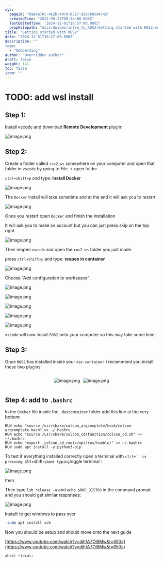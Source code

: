 ```yaml
---
sys:
  pageId: "89e0a78c-4e2b-4070-b327-d28cb0694742"
  createdTime: "2024-08-21T00:24:00.000Z"
  lastEditedTime: "2024-11-01T18:57:00.000Z"
  propFilepath: "docs/Guides/intro_to_ROS2/Getting started with ROS2.md"
title: "Getting started with ROS2"
date: "2024-11-01T18:57:00.000Z"
description: ""
tags:
  - "Onboarding"
author: "Overridden author"
draft: false
weight: 141
toc: false
icon: ""
---
```


# TODO: add wsl install

## Step 1:

[Install vscode](https://code.visualstudio.com/download) and download **Remote Development** plugin:

![image.png](https://prod-files-secure.s3.us-west-2.amazonaws.com/d518164a-d88e-44d1-a4ee-3adb3bd8bce0/efb52993-1881-4a40-b95e-6f020334f022/image.png?X-Amz-Algorithm=AWS4-HMAC-SHA256&X-Amz-Content-Sha256=UNSIGNED-PAYLOAD&X-Amz-Credential=ASIAZI2LB4666VUDAOT6%2F20250209%2Fus-west-2%2Fs3%2Faws4_request&X-Amz-Date=20250209T050712Z&X-Amz-Expires=3600&X-Amz-Security-Token=IQoJb3JpZ2luX2VjEIT%2F%2F%2F%2F%2F%2F%2F%2F%2F%2FwEaCXVzLXdlc3QtMiJIMEYCIQD0vsejv%2FGLUdDiRaV%2FFZ147ffoGOa%2F1FAfju%2FiDRJoFgIhAIoKiW3GHwvopYjBJRzUIpVfKxZdUXXU7fWGlCgs7Kj0KogECJz%2F%2F%2F%2F%2F%2F%2F%2F%2F%2FwEQABoMNjM3NDIzMTgzODA1IgzZOiQpBaMpXvgCGj4q3AOE3zsTpNiq6Z9C7nRsv2cX1WDidZ06dj7Qc8OEGk3GBL%2FR9XgF1EeFGwjW6y3lgbASLYFdC7irS%2BFm2NX%2BFwnAZS6qnsK3bg2bFdHLcwe52K9MRy4RWKAngU6vHIqTSQHu2JE2RRThdaGpJWMVCpHfhOS5uz96xuwonPuc71xpgyqgydhBVA9ErpBYFF1ZEEolPLBN5fkrf6JPCnPPWd7BcynMD0uYef%2Bi96PcHPsI3VSolr%2B%2BrFJl1cCc4K9VkqwAGLbn1dNBBlJJ9GX79AMzuyL3yMdEQdYpu93B75YVYc1j5e9Tugs7sgD6C8NFCiynIp0AJe5eQ8KRCf4X4%2BCqHRqUJojZO8By0fuLUUS8E0PbhMiMPqd1zCyUtAmYh8VzxoVUrIADiyRcYujeRwhom%2BQ13b%2F6v8kINyks%2B%2FhXteU7NIPtYzY1EiQStihlQbWyUpjy%2BTXOQ0nj3KOHevS%2FZwc8LUqY1KHsJ%2FyfvK%2BJQn9eVf4yJhHDEoXgZnpQYcEusshnSkDcBYdx3v39zzh9B4%2Bb9XiBrl0mPYrViJ1nKeXcLuT7uNqwUR4JdbDlkcqYHsOMbPaD16%2F3YcsstlPfTL3RUFE97m4UyFi9HCQHiLjHG5yfJ8jWN70dLjD0vqC9BjqkAbC4ANuYanjJTJxQ5FQFlhVE7B6C%2BW37Lj2Kz8pEDxD3TOiE4Njp0Y3T0mx8H7QsqTY66rZWkpFQT9N%2BzsqxHHF8bCX29m75PidmdJabDDbbs8BQoH7H6yOAfm4WkrFb3OF2LDoKobn3t8WMuGOj0PJJoG%2FibCeGTobNLXfEaOh6TgIplVkI3kAsSfxYw0Rir59WClI%2BYPdGHee7Y7E2fmgDgm%2Fb&X-Amz-Signature=b88df957573d7fefad9a374668798a764c1bf98e391046371a39d0fce0e33854&X-Amz-SignedHeaders=host&x-id=GetObject)

## Step 2:

Create a folder called `ros2_ws` somewhere on your computer and open that folder in `vscode` by going to File → open folder 

`ctrl+shift+p` and type: **Install Docker**

![image.png](https://prod-files-secure.s3.us-west-2.amazonaws.com/d518164a-d88e-44d1-a4ee-3adb3bd8bce0/2269dc0e-1cd5-47ff-bceb-c04ad9b2eab0/image.png?X-Amz-Algorithm=AWS4-HMAC-SHA256&X-Amz-Content-Sha256=UNSIGNED-PAYLOAD&X-Amz-Credential=ASIAZI2LB4666VUDAOT6%2F20250209%2Fus-west-2%2Fs3%2Faws4_request&X-Amz-Date=20250209T050712Z&X-Amz-Expires=3600&X-Amz-Security-Token=IQoJb3JpZ2luX2VjEIT%2F%2F%2F%2F%2F%2F%2F%2F%2F%2FwEaCXVzLXdlc3QtMiJIMEYCIQD0vsejv%2FGLUdDiRaV%2FFZ147ffoGOa%2F1FAfju%2FiDRJoFgIhAIoKiW3GHwvopYjBJRzUIpVfKxZdUXXU7fWGlCgs7Kj0KogECJz%2F%2F%2F%2F%2F%2F%2F%2F%2F%2FwEQABoMNjM3NDIzMTgzODA1IgzZOiQpBaMpXvgCGj4q3AOE3zsTpNiq6Z9C7nRsv2cX1WDidZ06dj7Qc8OEGk3GBL%2FR9XgF1EeFGwjW6y3lgbASLYFdC7irS%2BFm2NX%2BFwnAZS6qnsK3bg2bFdHLcwe52K9MRy4RWKAngU6vHIqTSQHu2JE2RRThdaGpJWMVCpHfhOS5uz96xuwonPuc71xpgyqgydhBVA9ErpBYFF1ZEEolPLBN5fkrf6JPCnPPWd7BcynMD0uYef%2Bi96PcHPsI3VSolr%2B%2BrFJl1cCc4K9VkqwAGLbn1dNBBlJJ9GX79AMzuyL3yMdEQdYpu93B75YVYc1j5e9Tugs7sgD6C8NFCiynIp0AJe5eQ8KRCf4X4%2BCqHRqUJojZO8By0fuLUUS8E0PbhMiMPqd1zCyUtAmYh8VzxoVUrIADiyRcYujeRwhom%2BQ13b%2F6v8kINyks%2B%2FhXteU7NIPtYzY1EiQStihlQbWyUpjy%2BTXOQ0nj3KOHevS%2FZwc8LUqY1KHsJ%2FyfvK%2BJQn9eVf4yJhHDEoXgZnpQYcEusshnSkDcBYdx3v39zzh9B4%2Bb9XiBrl0mPYrViJ1nKeXcLuT7uNqwUR4JdbDlkcqYHsOMbPaD16%2F3YcsstlPfTL3RUFE97m4UyFi9HCQHiLjHG5yfJ8jWN70dLjD0vqC9BjqkAbC4ANuYanjJTJxQ5FQFlhVE7B6C%2BW37Lj2Kz8pEDxD3TOiE4Njp0Y3T0mx8H7QsqTY66rZWkpFQT9N%2BzsqxHHF8bCX29m75PidmdJabDDbbs8BQoH7H6yOAfm4WkrFb3OF2LDoKobn3t8WMuGOj0PJJoG%2FibCeGTobNLXfEaOh6TgIplVkI3kAsSfxYw0Rir59WClI%2BYPdGHee7Y7E2fmgDgm%2Fb&X-Amz-Signature=66322b567f9afec78a630524c67a084570c6b9c13971c7576401d2eaf4a199f6&X-Amz-SignedHeaders=host&x-id=GetObject)

The `Docker` install will take sometime and at the end it will ask you to restart

![image.png](https://prod-files-secure.s3.us-west-2.amazonaws.com/d518164a-d88e-44d1-a4ee-3adb3bd8bce0/ed233f78-be33-4b1f-b89c-9c346c0e961e/image.png?X-Amz-Algorithm=AWS4-HMAC-SHA256&X-Amz-Content-Sha256=UNSIGNED-PAYLOAD&X-Amz-Credential=ASIAZI2LB4666VUDAOT6%2F20250209%2Fus-west-2%2Fs3%2Faws4_request&X-Amz-Date=20250209T050712Z&X-Amz-Expires=3600&X-Amz-Security-Token=IQoJb3JpZ2luX2VjEIT%2F%2F%2F%2F%2F%2F%2F%2F%2F%2FwEaCXVzLXdlc3QtMiJIMEYCIQD0vsejv%2FGLUdDiRaV%2FFZ147ffoGOa%2F1FAfju%2FiDRJoFgIhAIoKiW3GHwvopYjBJRzUIpVfKxZdUXXU7fWGlCgs7Kj0KogECJz%2F%2F%2F%2F%2F%2F%2F%2F%2F%2FwEQABoMNjM3NDIzMTgzODA1IgzZOiQpBaMpXvgCGj4q3AOE3zsTpNiq6Z9C7nRsv2cX1WDidZ06dj7Qc8OEGk3GBL%2FR9XgF1EeFGwjW6y3lgbASLYFdC7irS%2BFm2NX%2BFwnAZS6qnsK3bg2bFdHLcwe52K9MRy4RWKAngU6vHIqTSQHu2JE2RRThdaGpJWMVCpHfhOS5uz96xuwonPuc71xpgyqgydhBVA9ErpBYFF1ZEEolPLBN5fkrf6JPCnPPWd7BcynMD0uYef%2Bi96PcHPsI3VSolr%2B%2BrFJl1cCc4K9VkqwAGLbn1dNBBlJJ9GX79AMzuyL3yMdEQdYpu93B75YVYc1j5e9Tugs7sgD6C8NFCiynIp0AJe5eQ8KRCf4X4%2BCqHRqUJojZO8By0fuLUUS8E0PbhMiMPqd1zCyUtAmYh8VzxoVUrIADiyRcYujeRwhom%2BQ13b%2F6v8kINyks%2B%2FhXteU7NIPtYzY1EiQStihlQbWyUpjy%2BTXOQ0nj3KOHevS%2FZwc8LUqY1KHsJ%2FyfvK%2BJQn9eVf4yJhHDEoXgZnpQYcEusshnSkDcBYdx3v39zzh9B4%2Bb9XiBrl0mPYrViJ1nKeXcLuT7uNqwUR4JdbDlkcqYHsOMbPaD16%2F3YcsstlPfTL3RUFE97m4UyFi9HCQHiLjHG5yfJ8jWN70dLjD0vqC9BjqkAbC4ANuYanjJTJxQ5FQFlhVE7B6C%2BW37Lj2Kz8pEDxD3TOiE4Njp0Y3T0mx8H7QsqTY66rZWkpFQT9N%2BzsqxHHF8bCX29m75PidmdJabDDbbs8BQoH7H6yOAfm4WkrFb3OF2LDoKobn3t8WMuGOj0PJJoG%2FibCeGTobNLXfEaOh6TgIplVkI3kAsSfxYw0Rir59WClI%2BYPdGHee7Y7E2fmgDgm%2Fb&X-Amz-Signature=2d735b795156a1768058f2a1defa8baa84461fa32b342328bc3ef5934eb38fb0&X-Amz-SignedHeaders=host&x-id=GetObject)

Once you restart open `Docker` and finish the installation

It will ask you to make an account but you can just press skip on the top right

![image.png](https://prod-files-secure.s3.us-west-2.amazonaws.com/d518164a-d88e-44d1-a4ee-3adb3bd8bce0/21010ad9-1659-4fd9-9f59-9932a09b2a3d/image.png?X-Amz-Algorithm=AWS4-HMAC-SHA256&X-Amz-Content-Sha256=UNSIGNED-PAYLOAD&X-Amz-Credential=ASIAZI2LB4666VUDAOT6%2F20250209%2Fus-west-2%2Fs3%2Faws4_request&X-Amz-Date=20250209T050712Z&X-Amz-Expires=3600&X-Amz-Security-Token=IQoJb3JpZ2luX2VjEIT%2F%2F%2F%2F%2F%2F%2F%2F%2F%2FwEaCXVzLXdlc3QtMiJIMEYCIQD0vsejv%2FGLUdDiRaV%2FFZ147ffoGOa%2F1FAfju%2FiDRJoFgIhAIoKiW3GHwvopYjBJRzUIpVfKxZdUXXU7fWGlCgs7Kj0KogECJz%2F%2F%2F%2F%2F%2F%2F%2F%2F%2FwEQABoMNjM3NDIzMTgzODA1IgzZOiQpBaMpXvgCGj4q3AOE3zsTpNiq6Z9C7nRsv2cX1WDidZ06dj7Qc8OEGk3GBL%2FR9XgF1EeFGwjW6y3lgbASLYFdC7irS%2BFm2NX%2BFwnAZS6qnsK3bg2bFdHLcwe52K9MRy4RWKAngU6vHIqTSQHu2JE2RRThdaGpJWMVCpHfhOS5uz96xuwonPuc71xpgyqgydhBVA9ErpBYFF1ZEEolPLBN5fkrf6JPCnPPWd7BcynMD0uYef%2Bi96PcHPsI3VSolr%2B%2BrFJl1cCc4K9VkqwAGLbn1dNBBlJJ9GX79AMzuyL3yMdEQdYpu93B75YVYc1j5e9Tugs7sgD6C8NFCiynIp0AJe5eQ8KRCf4X4%2BCqHRqUJojZO8By0fuLUUS8E0PbhMiMPqd1zCyUtAmYh8VzxoVUrIADiyRcYujeRwhom%2BQ13b%2F6v8kINyks%2B%2FhXteU7NIPtYzY1EiQStihlQbWyUpjy%2BTXOQ0nj3KOHevS%2FZwc8LUqY1KHsJ%2FyfvK%2BJQn9eVf4yJhHDEoXgZnpQYcEusshnSkDcBYdx3v39zzh9B4%2Bb9XiBrl0mPYrViJ1nKeXcLuT7uNqwUR4JdbDlkcqYHsOMbPaD16%2F3YcsstlPfTL3RUFE97m4UyFi9HCQHiLjHG5yfJ8jWN70dLjD0vqC9BjqkAbC4ANuYanjJTJxQ5FQFlhVE7B6C%2BW37Lj2Kz8pEDxD3TOiE4Njp0Y3T0mx8H7QsqTY66rZWkpFQT9N%2BzsqxHHF8bCX29m75PidmdJabDDbbs8BQoH7H6yOAfm4WkrFb3OF2LDoKobn3t8WMuGOj0PJJoG%2FibCeGTobNLXfEaOh6TgIplVkI3kAsSfxYw0Rir59WClI%2BYPdGHee7Y7E2fmgDgm%2Fb&X-Amz-Signature=882c1cfd0b4dc5a0355e9f69c943dbd6b1406c7c53b2a6e60be881feb81ea1aa&X-Amz-SignedHeaders=host&x-id=GetObject)

Then reopen `vscode` and open the `ros2_ws` folder you just made

press `ctrl+shift+p` and type: **reopen in container**

![image.png](https://prod-files-secure.s3.us-west-2.amazonaws.com/d518164a-d88e-44d1-a4ee-3adb3bd8bce0/4e93b8c2-41ad-488c-8095-c74205196118/image.png?X-Amz-Algorithm=AWS4-HMAC-SHA256&X-Amz-Content-Sha256=UNSIGNED-PAYLOAD&X-Amz-Credential=ASIAZI2LB4666VUDAOT6%2F20250209%2Fus-west-2%2Fs3%2Faws4_request&X-Amz-Date=20250209T050712Z&X-Amz-Expires=3600&X-Amz-Security-Token=IQoJb3JpZ2luX2VjEIT%2F%2F%2F%2F%2F%2F%2F%2F%2F%2FwEaCXVzLXdlc3QtMiJIMEYCIQD0vsejv%2FGLUdDiRaV%2FFZ147ffoGOa%2F1FAfju%2FiDRJoFgIhAIoKiW3GHwvopYjBJRzUIpVfKxZdUXXU7fWGlCgs7Kj0KogECJz%2F%2F%2F%2F%2F%2F%2F%2F%2F%2FwEQABoMNjM3NDIzMTgzODA1IgzZOiQpBaMpXvgCGj4q3AOE3zsTpNiq6Z9C7nRsv2cX1WDidZ06dj7Qc8OEGk3GBL%2FR9XgF1EeFGwjW6y3lgbASLYFdC7irS%2BFm2NX%2BFwnAZS6qnsK3bg2bFdHLcwe52K9MRy4RWKAngU6vHIqTSQHu2JE2RRThdaGpJWMVCpHfhOS5uz96xuwonPuc71xpgyqgydhBVA9ErpBYFF1ZEEolPLBN5fkrf6JPCnPPWd7BcynMD0uYef%2Bi96PcHPsI3VSolr%2B%2BrFJl1cCc4K9VkqwAGLbn1dNBBlJJ9GX79AMzuyL3yMdEQdYpu93B75YVYc1j5e9Tugs7sgD6C8NFCiynIp0AJe5eQ8KRCf4X4%2BCqHRqUJojZO8By0fuLUUS8E0PbhMiMPqd1zCyUtAmYh8VzxoVUrIADiyRcYujeRwhom%2BQ13b%2F6v8kINyks%2B%2FhXteU7NIPtYzY1EiQStihlQbWyUpjy%2BTXOQ0nj3KOHevS%2FZwc8LUqY1KHsJ%2FyfvK%2BJQn9eVf4yJhHDEoXgZnpQYcEusshnSkDcBYdx3v39zzh9B4%2Bb9XiBrl0mPYrViJ1nKeXcLuT7uNqwUR4JdbDlkcqYHsOMbPaD16%2F3YcsstlPfTL3RUFE97m4UyFi9HCQHiLjHG5yfJ8jWN70dLjD0vqC9BjqkAbC4ANuYanjJTJxQ5FQFlhVE7B6C%2BW37Lj2Kz8pEDxD3TOiE4Njp0Y3T0mx8H7QsqTY66rZWkpFQT9N%2BzsqxHHF8bCX29m75PidmdJabDDbbs8BQoH7H6yOAfm4WkrFb3OF2LDoKobn3t8WMuGOj0PJJoG%2FibCeGTobNLXfEaOh6TgIplVkI3kAsSfxYw0Rir59WClI%2BYPdGHee7Y7E2fmgDgm%2Fb&X-Amz-Signature=e9dfc9c0f48d949cd3a784e437e19ea052142cd32b3c3d5f947279393b33a8f3&X-Amz-SignedHeaders=host&x-id=GetObject)

Choose “Add configuration to workspace”

![image.png](https://prod-files-secure.s3.us-west-2.amazonaws.com/d518164a-d88e-44d1-a4ee-3adb3bd8bce0/9560b282-5060-4989-ba37-97e7b2c22476/image.png?X-Amz-Algorithm=AWS4-HMAC-SHA256&X-Amz-Content-Sha256=UNSIGNED-PAYLOAD&X-Amz-Credential=ASIAZI2LB4666VUDAOT6%2F20250209%2Fus-west-2%2Fs3%2Faws4_request&X-Amz-Date=20250209T050712Z&X-Amz-Expires=3600&X-Amz-Security-Token=IQoJb3JpZ2luX2VjEIT%2F%2F%2F%2F%2F%2F%2F%2F%2F%2FwEaCXVzLXdlc3QtMiJIMEYCIQD0vsejv%2FGLUdDiRaV%2FFZ147ffoGOa%2F1FAfju%2FiDRJoFgIhAIoKiW3GHwvopYjBJRzUIpVfKxZdUXXU7fWGlCgs7Kj0KogECJz%2F%2F%2F%2F%2F%2F%2F%2F%2F%2FwEQABoMNjM3NDIzMTgzODA1IgzZOiQpBaMpXvgCGj4q3AOE3zsTpNiq6Z9C7nRsv2cX1WDidZ06dj7Qc8OEGk3GBL%2FR9XgF1EeFGwjW6y3lgbASLYFdC7irS%2BFm2NX%2BFwnAZS6qnsK3bg2bFdHLcwe52K9MRy4RWKAngU6vHIqTSQHu2JE2RRThdaGpJWMVCpHfhOS5uz96xuwonPuc71xpgyqgydhBVA9ErpBYFF1ZEEolPLBN5fkrf6JPCnPPWd7BcynMD0uYef%2Bi96PcHPsI3VSolr%2B%2BrFJl1cCc4K9VkqwAGLbn1dNBBlJJ9GX79AMzuyL3yMdEQdYpu93B75YVYc1j5e9Tugs7sgD6C8NFCiynIp0AJe5eQ8KRCf4X4%2BCqHRqUJojZO8By0fuLUUS8E0PbhMiMPqd1zCyUtAmYh8VzxoVUrIADiyRcYujeRwhom%2BQ13b%2F6v8kINyks%2B%2FhXteU7NIPtYzY1EiQStihlQbWyUpjy%2BTXOQ0nj3KOHevS%2FZwc8LUqY1KHsJ%2FyfvK%2BJQn9eVf4yJhHDEoXgZnpQYcEusshnSkDcBYdx3v39zzh9B4%2Bb9XiBrl0mPYrViJ1nKeXcLuT7uNqwUR4JdbDlkcqYHsOMbPaD16%2F3YcsstlPfTL3RUFE97m4UyFi9HCQHiLjHG5yfJ8jWN70dLjD0vqC9BjqkAbC4ANuYanjJTJxQ5FQFlhVE7B6C%2BW37Lj2Kz8pEDxD3TOiE4Njp0Y3T0mx8H7QsqTY66rZWkpFQT9N%2BzsqxHHF8bCX29m75PidmdJabDDbbs8BQoH7H6yOAfm4WkrFb3OF2LDoKobn3t8WMuGOj0PJJoG%2FibCeGTobNLXfEaOh6TgIplVkI3kAsSfxYw0Rir59WClI%2BYPdGHee7Y7E2fmgDgm%2Fb&X-Amz-Signature=e97f181bd181b04e44c684ad686b76a309929dabe267ed008b57ee2edd1e27e9&X-Amz-SignedHeaders=host&x-id=GetObject)

![image.png](https://prod-files-secure.s3.us-west-2.amazonaws.com/d518164a-d88e-44d1-a4ee-3adb3bd8bce0/2ee63f81-886b-48e8-a553-dc6e5eac99e4/image.png?X-Amz-Algorithm=AWS4-HMAC-SHA256&X-Amz-Content-Sha256=UNSIGNED-PAYLOAD&X-Amz-Credential=ASIAZI2LB4666VUDAOT6%2F20250209%2Fus-west-2%2Fs3%2Faws4_request&X-Amz-Date=20250209T050712Z&X-Amz-Expires=3600&X-Amz-Security-Token=IQoJb3JpZ2luX2VjEIT%2F%2F%2F%2F%2F%2F%2F%2F%2F%2FwEaCXVzLXdlc3QtMiJIMEYCIQD0vsejv%2FGLUdDiRaV%2FFZ147ffoGOa%2F1FAfju%2FiDRJoFgIhAIoKiW3GHwvopYjBJRzUIpVfKxZdUXXU7fWGlCgs7Kj0KogECJz%2F%2F%2F%2F%2F%2F%2F%2F%2F%2FwEQABoMNjM3NDIzMTgzODA1IgzZOiQpBaMpXvgCGj4q3AOE3zsTpNiq6Z9C7nRsv2cX1WDidZ06dj7Qc8OEGk3GBL%2FR9XgF1EeFGwjW6y3lgbASLYFdC7irS%2BFm2NX%2BFwnAZS6qnsK3bg2bFdHLcwe52K9MRy4RWKAngU6vHIqTSQHu2JE2RRThdaGpJWMVCpHfhOS5uz96xuwonPuc71xpgyqgydhBVA9ErpBYFF1ZEEolPLBN5fkrf6JPCnPPWd7BcynMD0uYef%2Bi96PcHPsI3VSolr%2B%2BrFJl1cCc4K9VkqwAGLbn1dNBBlJJ9GX79AMzuyL3yMdEQdYpu93B75YVYc1j5e9Tugs7sgD6C8NFCiynIp0AJe5eQ8KRCf4X4%2BCqHRqUJojZO8By0fuLUUS8E0PbhMiMPqd1zCyUtAmYh8VzxoVUrIADiyRcYujeRwhom%2BQ13b%2F6v8kINyks%2B%2FhXteU7NIPtYzY1EiQStihlQbWyUpjy%2BTXOQ0nj3KOHevS%2FZwc8LUqY1KHsJ%2FyfvK%2BJQn9eVf4yJhHDEoXgZnpQYcEusshnSkDcBYdx3v39zzh9B4%2Bb9XiBrl0mPYrViJ1nKeXcLuT7uNqwUR4JdbDlkcqYHsOMbPaD16%2F3YcsstlPfTL3RUFE97m4UyFi9HCQHiLjHG5yfJ8jWN70dLjD0vqC9BjqkAbC4ANuYanjJTJxQ5FQFlhVE7B6C%2BW37Lj2Kz8pEDxD3TOiE4Njp0Y3T0mx8H7QsqTY66rZWkpFQT9N%2BzsqxHHF8bCX29m75PidmdJabDDbbs8BQoH7H6yOAfm4WkrFb3OF2LDoKobn3t8WMuGOj0PJJoG%2FibCeGTobNLXfEaOh6TgIplVkI3kAsSfxYw0Rir59WClI%2BYPdGHee7Y7E2fmgDgm%2Fb&X-Amz-Signature=14d6c1915b86373afe1288c0f2723f67250e257ad72efd95b9aaeedbfd917199&X-Amz-SignedHeaders=host&x-id=GetObject)

![image.png](https://prod-files-secure.s3.us-west-2.amazonaws.com/d518164a-d88e-44d1-a4ee-3adb3bd8bce0/ae1580b2-b048-407e-aed9-b584224a7a04/image.png?X-Amz-Algorithm=AWS4-HMAC-SHA256&X-Amz-Content-Sha256=UNSIGNED-PAYLOAD&X-Amz-Credential=ASIAZI2LB4666VUDAOT6%2F20250209%2Fus-west-2%2Fs3%2Faws4_request&X-Amz-Date=20250209T050712Z&X-Amz-Expires=3600&X-Amz-Security-Token=IQoJb3JpZ2luX2VjEIT%2F%2F%2F%2F%2F%2F%2F%2F%2F%2FwEaCXVzLXdlc3QtMiJIMEYCIQD0vsejv%2FGLUdDiRaV%2FFZ147ffoGOa%2F1FAfju%2FiDRJoFgIhAIoKiW3GHwvopYjBJRzUIpVfKxZdUXXU7fWGlCgs7Kj0KogECJz%2F%2F%2F%2F%2F%2F%2F%2F%2F%2FwEQABoMNjM3NDIzMTgzODA1IgzZOiQpBaMpXvgCGj4q3AOE3zsTpNiq6Z9C7nRsv2cX1WDidZ06dj7Qc8OEGk3GBL%2FR9XgF1EeFGwjW6y3lgbASLYFdC7irS%2BFm2NX%2BFwnAZS6qnsK3bg2bFdHLcwe52K9MRy4RWKAngU6vHIqTSQHu2JE2RRThdaGpJWMVCpHfhOS5uz96xuwonPuc71xpgyqgydhBVA9ErpBYFF1ZEEolPLBN5fkrf6JPCnPPWd7BcynMD0uYef%2Bi96PcHPsI3VSolr%2B%2BrFJl1cCc4K9VkqwAGLbn1dNBBlJJ9GX79AMzuyL3yMdEQdYpu93B75YVYc1j5e9Tugs7sgD6C8NFCiynIp0AJe5eQ8KRCf4X4%2BCqHRqUJojZO8By0fuLUUS8E0PbhMiMPqd1zCyUtAmYh8VzxoVUrIADiyRcYujeRwhom%2BQ13b%2F6v8kINyks%2B%2FhXteU7NIPtYzY1EiQStihlQbWyUpjy%2BTXOQ0nj3KOHevS%2FZwc8LUqY1KHsJ%2FyfvK%2BJQn9eVf4yJhHDEoXgZnpQYcEusshnSkDcBYdx3v39zzh9B4%2Bb9XiBrl0mPYrViJ1nKeXcLuT7uNqwUR4JdbDlkcqYHsOMbPaD16%2F3YcsstlPfTL3RUFE97m4UyFi9HCQHiLjHG5yfJ8jWN70dLjD0vqC9BjqkAbC4ANuYanjJTJxQ5FQFlhVE7B6C%2BW37Lj2Kz8pEDxD3TOiE4Njp0Y3T0mx8H7QsqTY66rZWkpFQT9N%2BzsqxHHF8bCX29m75PidmdJabDDbbs8BQoH7H6yOAfm4WkrFb3OF2LDoKobn3t8WMuGOj0PJJoG%2FibCeGTobNLXfEaOh6TgIplVkI3kAsSfxYw0Rir59WClI%2BYPdGHee7Y7E2fmgDgm%2Fb&X-Amz-Signature=d7ba661dfc13dd91ac7ed4e7ae568cf42e1b3148262510e9de150b56f810ef2a&X-Amz-SignedHeaders=host&x-id=GetObject)

![image.png](https://prod-files-secure.s3.us-west-2.amazonaws.com/d518164a-d88e-44d1-a4ee-3adb3bd8bce0/53255b28-f75e-430f-b9e3-c0ac8577e42b/image.png?X-Amz-Algorithm=AWS4-HMAC-SHA256&X-Amz-Content-Sha256=UNSIGNED-PAYLOAD&X-Amz-Credential=ASIAZI2LB4666VUDAOT6%2F20250209%2Fus-west-2%2Fs3%2Faws4_request&X-Amz-Date=20250209T050712Z&X-Amz-Expires=3600&X-Amz-Security-Token=IQoJb3JpZ2luX2VjEIT%2F%2F%2F%2F%2F%2F%2F%2F%2F%2FwEaCXVzLXdlc3QtMiJIMEYCIQD0vsejv%2FGLUdDiRaV%2FFZ147ffoGOa%2F1FAfju%2FiDRJoFgIhAIoKiW3GHwvopYjBJRzUIpVfKxZdUXXU7fWGlCgs7Kj0KogECJz%2F%2F%2F%2F%2F%2F%2F%2F%2F%2FwEQABoMNjM3NDIzMTgzODA1IgzZOiQpBaMpXvgCGj4q3AOE3zsTpNiq6Z9C7nRsv2cX1WDidZ06dj7Qc8OEGk3GBL%2FR9XgF1EeFGwjW6y3lgbASLYFdC7irS%2BFm2NX%2BFwnAZS6qnsK3bg2bFdHLcwe52K9MRy4RWKAngU6vHIqTSQHu2JE2RRThdaGpJWMVCpHfhOS5uz96xuwonPuc71xpgyqgydhBVA9ErpBYFF1ZEEolPLBN5fkrf6JPCnPPWd7BcynMD0uYef%2Bi96PcHPsI3VSolr%2B%2BrFJl1cCc4K9VkqwAGLbn1dNBBlJJ9GX79AMzuyL3yMdEQdYpu93B75YVYc1j5e9Tugs7sgD6C8NFCiynIp0AJe5eQ8KRCf4X4%2BCqHRqUJojZO8By0fuLUUS8E0PbhMiMPqd1zCyUtAmYh8VzxoVUrIADiyRcYujeRwhom%2BQ13b%2F6v8kINyks%2B%2FhXteU7NIPtYzY1EiQStihlQbWyUpjy%2BTXOQ0nj3KOHevS%2FZwc8LUqY1KHsJ%2FyfvK%2BJQn9eVf4yJhHDEoXgZnpQYcEusshnSkDcBYdx3v39zzh9B4%2Bb9XiBrl0mPYrViJ1nKeXcLuT7uNqwUR4JdbDlkcqYHsOMbPaD16%2F3YcsstlPfTL3RUFE97m4UyFi9HCQHiLjHG5yfJ8jWN70dLjD0vqC9BjqkAbC4ANuYanjJTJxQ5FQFlhVE7B6C%2BW37Lj2Kz8pEDxD3TOiE4Njp0Y3T0mx8H7QsqTY66rZWkpFQT9N%2BzsqxHHF8bCX29m75PidmdJabDDbbs8BQoH7H6yOAfm4WkrFb3OF2LDoKobn3t8WMuGOj0PJJoG%2FibCeGTobNLXfEaOh6TgIplVkI3kAsSfxYw0Rir59WClI%2BYPdGHee7Y7E2fmgDgm%2Fb&X-Amz-Signature=b34727c87ffa1da805b7925fd3370f11d2f466af3a060e83b218997aa1d87278&X-Amz-SignedHeaders=host&x-id=GetObject)

![image.png](https://prod-files-secure.s3.us-west-2.amazonaws.com/d518164a-d88e-44d1-a4ee-3adb3bd8bce0/7c562767-5af9-4ffb-97d1-327bcdf4ee00/image.png?X-Amz-Algorithm=AWS4-HMAC-SHA256&X-Amz-Content-Sha256=UNSIGNED-PAYLOAD&X-Amz-Credential=ASIAZI2LB4666VUDAOT6%2F20250209%2Fus-west-2%2Fs3%2Faws4_request&X-Amz-Date=20250209T050712Z&X-Amz-Expires=3600&X-Amz-Security-Token=IQoJb3JpZ2luX2VjEIT%2F%2F%2F%2F%2F%2F%2F%2F%2F%2FwEaCXVzLXdlc3QtMiJIMEYCIQD0vsejv%2FGLUdDiRaV%2FFZ147ffoGOa%2F1FAfju%2FiDRJoFgIhAIoKiW3GHwvopYjBJRzUIpVfKxZdUXXU7fWGlCgs7Kj0KogECJz%2F%2F%2F%2F%2F%2F%2F%2F%2F%2FwEQABoMNjM3NDIzMTgzODA1IgzZOiQpBaMpXvgCGj4q3AOE3zsTpNiq6Z9C7nRsv2cX1WDidZ06dj7Qc8OEGk3GBL%2FR9XgF1EeFGwjW6y3lgbASLYFdC7irS%2BFm2NX%2BFwnAZS6qnsK3bg2bFdHLcwe52K9MRy4RWKAngU6vHIqTSQHu2JE2RRThdaGpJWMVCpHfhOS5uz96xuwonPuc71xpgyqgydhBVA9ErpBYFF1ZEEolPLBN5fkrf6JPCnPPWd7BcynMD0uYef%2Bi96PcHPsI3VSolr%2B%2BrFJl1cCc4K9VkqwAGLbn1dNBBlJJ9GX79AMzuyL3yMdEQdYpu93B75YVYc1j5e9Tugs7sgD6C8NFCiynIp0AJe5eQ8KRCf4X4%2BCqHRqUJojZO8By0fuLUUS8E0PbhMiMPqd1zCyUtAmYh8VzxoVUrIADiyRcYujeRwhom%2BQ13b%2F6v8kINyks%2B%2FhXteU7NIPtYzY1EiQStihlQbWyUpjy%2BTXOQ0nj3KOHevS%2FZwc8LUqY1KHsJ%2FyfvK%2BJQn9eVf4yJhHDEoXgZnpQYcEusshnSkDcBYdx3v39zzh9B4%2Bb9XiBrl0mPYrViJ1nKeXcLuT7uNqwUR4JdbDlkcqYHsOMbPaD16%2F3YcsstlPfTL3RUFE97m4UyFi9HCQHiLjHG5yfJ8jWN70dLjD0vqC9BjqkAbC4ANuYanjJTJxQ5FQFlhVE7B6C%2BW37Lj2Kz8pEDxD3TOiE4Njp0Y3T0mx8H7QsqTY66rZWkpFQT9N%2BzsqxHHF8bCX29m75PidmdJabDDbbs8BQoH7H6yOAfm4WkrFb3OF2LDoKobn3t8WMuGOj0PJJoG%2FibCeGTobNLXfEaOh6TgIplVkI3kAsSfxYw0Rir59WClI%2BYPdGHee7Y7E2fmgDgm%2Fb&X-Amz-Signature=9e34fba356dab766010470c3d6f3e2dd2aad97772f826b1ed683241f26354f6a&X-Amz-SignedHeaders=host&x-id=GetObject)

`vscode` will now install `ROS2` onto your computer so this may take some time.

## Step 3:

Once `ROS2` has installed inside your `dev-container` I recommend you install these two plugins:

<div style="display: flex;flex-direction: row; column-gap:10px; max-width: 630px;justify-content: center;">
<div>

![image.png](https://prod-files-secure.s3.us-west-2.amazonaws.com/d518164a-d88e-44d1-a4ee-3adb3bd8bce0/3fc3d550-5a54-4ba1-ba6b-faa01cdb7369/image.png?X-Amz-Algorithm=AWS4-HMAC-SHA256&X-Amz-Content-Sha256=UNSIGNED-PAYLOAD&X-Amz-Credential=ASIAZI2LB466YJC4UT6I%2F20250209%2Fus-west-2%2Fs3%2Faws4_request&X-Amz-Date=20250209T050716Z&X-Amz-Expires=3600&X-Amz-Security-Token=IQoJb3JpZ2luX2VjEIT%2F%2F%2F%2F%2F%2F%2F%2F%2F%2FwEaCXVzLXdlc3QtMiJHMEUCIQCBViWdt6y3BUS4DzxHfsZdb7JNNVeM1Wj3ItK8bGtffAIgRA9F3tiaAn1sHCWaQ%2BYpvnUVtvL1htVMmK5vYQQ3ol0qiAQInP%2F%2F%2F%2F%2F%2F%2F%2F%2F%2FARAAGgw2Mzc0MjMxODM4MDUiDJUFSXW06X02C6g2YCrcA2ZBo27mGYzQSybnbhKsVuuQoxsyLdRMz8WXKBSCelhTeerFCS%2BmURYAuEgJ319qGbKzn%2BfOGwvTxcZDvFuj87gidiN9TNqglqBKJYHtILU5txurJ4Ra%2BaMxVYj%2BuOviFiW5kyHgfvdGMz26gN57F7VGqTNdwL1EsFw8v%2BuP7oD2PrO%2BfoNr1OB67YLGiWf3Zp%2BOVNfQiur%2BqjiYHy5hCoJ%2BB6hgq%2FNv9cqJ%2FlibulP2fc4%2BS6V1y%2Bj629Xc57wR6RmyIlOq0NcTtElsTDn3r%2BEcXnmMw5wcvGTOkURurA0KKABi9a1esux3DjXgUlrhekjm%2FcEu0eFeMkBJ552pv1GR3MpxTglyoBkfezFSP09zA%2BeC0gEjwII0LEXBiuvVETKGSUxoAfQ8AcKjWRmGzE5IpummxU49x019qgsi4%2BLT91XmTLPR%2FypTk1iZxHqPK5m9acqXrOcEFNG05e5YLgBy4CY6xV5rm0igf1foDHCrBBa4nAUeS5j53jdT9q5rue%2BiaPwn79%2BjClKv7yGtSwqBd2Rs%2FxfTttyH8dUiU2l8Iw9nKxCabe0VwpD%2BC0VL10oLKsf851nrz3%2B8dcIhtCzfv0J%2B7pxBYiDcanTVCsMheowDBH%2FZognBiRgOMJu%2FoL0GOqUBYbUzvFtGLniiIlor1iY9qJsp%2B6BgezhZCg45Mu15EKPjshALnIvhfeMLltfgWbbps8tVhzVNBs8Sbs3dpZ%2FI7XUrq%2BDFHXipAKCW2yyiUM%2FZUHH6Cuvrm0%2BbiQO2066pla6gwwGH5RU8n4DZ73h2RF5NORBwIqHFkEaEgSRrzInklZuQq9YBIHQWs8WF8vBsPCmsl9ZNbXkOP%2B7InCi%2FM164ZFqk&X-Amz-Signature=6d57002345684b6fc58cee6fd14d8cd717f7849d7ea110c21237023f71720411&X-Amz-SignedHeaders=host&x-id=GetObject)

</div>
<div>

![image.png](https://prod-files-secure.s3.us-west-2.amazonaws.com/d518164a-d88e-44d1-a4ee-3adb3bd8bce0/d994cc66-13c2-4093-a5a3-f84cf4601a82/image.png?X-Amz-Algorithm=AWS4-HMAC-SHA256&X-Amz-Content-Sha256=UNSIGNED-PAYLOAD&X-Amz-Credential=ASIAZI2LB466XGTFTULA%2F20250209%2Fus-west-2%2Fs3%2Faws4_request&X-Amz-Date=20250209T050716Z&X-Amz-Expires=3600&X-Amz-Security-Token=IQoJb3JpZ2luX2VjEIT%2F%2F%2F%2F%2F%2F%2F%2F%2F%2FwEaCXVzLXdlc3QtMiJHMEUCIQCQSE7n4tlxXFAFL0YTcnnqjh%2FFlHga4dEWWptVnPG8vQIgHBSMCXMvGIpElgh9GBcTC2DS1KMv4h%2B5aHubdcubMAYqiAQInP%2F%2F%2F%2F%2F%2F%2F%2F%2F%2FARAAGgw2Mzc0MjMxODM4MDUiDJ8Q%2FU5IumXjoGhiDyrcA%2F15rdGjAnUBoHtjitPLv9NTHIxof0ej%2FhJO4jRGTqxUd6Nz5RIlyx1HyfMKuGYZxrQEbeZbAwYMrKXrI%2BZNG%2BdplxWpS%2BpI3sCdtERWzP7TnmISaIfcPxPN5iQe8SHOvwEFWSc40HYGL2fyv8x3e%2FcPEFZcJ9EHkCxU%2B%2FwnzaChwg1aUj%2B3rDeZesmAC%2BwG029xvWxaigvBxB9pj09hsuPEmHrS3fDOm5RW4fnf1q5SjP01b7Rra4Q6niFJfrcsgAB2UwGamfZTaGLl8tdtWtvUmKAZptJP4jyUwcaKuCGw%2B7PLYwe7SpcHzuCAq7ukYgPeJjPKByEu5B22RCPMCM2DlKJDJsWMPohu5rBHc1Y%2B6JXtZEuzE%2FQ9MsnLCg6LgiuHfYUNhOznCt%2BHKffjp%2BzzEgrAOHBLsXEZ8p0dKDLC8oddberuHnDDbo8t3i0TOM8CLqUyYfrzaKJlK6gA1NbqTSK34fo5N6gXfdOgyzHHtB%2BhUZsfwZrfC0b5SICaa%2FCstf0rKMjlen%2BBgrGmY3jUqlxjHRhRM6auY4PJkcozx9gXyzNVZ9dPMQmUPvM4%2B0t%2FA%2BWIoDWUIubaRxst%2BTBWRPpEHamk7R7Xe816Ji1vmxC3%2Bm3CmQKotg%2FWMOq%2BoL0GOqUBso9klhnM3E3QTjBIPmmW4Jh1Fw8zZGoWZRDRdvXqk%2Bz2NROFkmi4%2FG97Ei8zwiArgByXoyaxPbUXvb6qc2ByoHZ9dR0D9Y2SSclBPh5aPkvJxLv%2FNpc1z7dmTSOsZVtsqaZ5yPLn3VrHJFmqYUqTvTThwIqL354asabjKpIWN5ufLvytxyaDr%2F1PRNw3eE2sk4OtAbiPgFvIgpRKnetXQVjoRfwv&X-Amz-Signature=941eb6d7d76052d5b714b706120da882fab2c02228a93e30229750ef8f9cd923&X-Amz-SignedHeaders=host&x-id=GetObject)

</div>
</div>

## Step 4: add to `.bashrc`

In the `Docker` file inside the `.devcontainer` folder add this line at the very bottom: 

```docker
RUN echo "source /usr/share/colcon_argcomplete/hook/colcon-argcomplete.bash" >> ~/.bashrc
RUN echo "source /usr/share/colcon_cd/function/colcon_cd.sh" >> ~/.bashrc
RUN echo "export _colcon_cd_root=/opt/ros/humble/" >> ~/.bashrc
RUN sudo apt install -y python3-pip 
```

To test if everything installed correctly open a terminal with `ctrl+`` or pressing `ctrl+shift+p` and typing `toggle terminal`:

![image.png](https://prod-files-secure.s3.us-west-2.amazonaws.com/d518164a-d88e-44d1-a4ee-3adb3bd8bce0/6a4943d8-b04e-4c02-9a58-775f3384d1a5/image.png?X-Amz-Algorithm=AWS4-HMAC-SHA256&X-Amz-Content-Sha256=UNSIGNED-PAYLOAD&X-Amz-Credential=ASIAZI2LB4666VUDAOT6%2F20250209%2Fus-west-2%2Fs3%2Faws4_request&X-Amz-Date=20250209T050712Z&X-Amz-Expires=3600&X-Amz-Security-Token=IQoJb3JpZ2luX2VjEIT%2F%2F%2F%2F%2F%2F%2F%2F%2F%2FwEaCXVzLXdlc3QtMiJIMEYCIQD0vsejv%2FGLUdDiRaV%2FFZ147ffoGOa%2F1FAfju%2FiDRJoFgIhAIoKiW3GHwvopYjBJRzUIpVfKxZdUXXU7fWGlCgs7Kj0KogECJz%2F%2F%2F%2F%2F%2F%2F%2F%2F%2FwEQABoMNjM3NDIzMTgzODA1IgzZOiQpBaMpXvgCGj4q3AOE3zsTpNiq6Z9C7nRsv2cX1WDidZ06dj7Qc8OEGk3GBL%2FR9XgF1EeFGwjW6y3lgbASLYFdC7irS%2BFm2NX%2BFwnAZS6qnsK3bg2bFdHLcwe52K9MRy4RWKAngU6vHIqTSQHu2JE2RRThdaGpJWMVCpHfhOS5uz96xuwonPuc71xpgyqgydhBVA9ErpBYFF1ZEEolPLBN5fkrf6JPCnPPWd7BcynMD0uYef%2Bi96PcHPsI3VSolr%2B%2BrFJl1cCc4K9VkqwAGLbn1dNBBlJJ9GX79AMzuyL3yMdEQdYpu93B75YVYc1j5e9Tugs7sgD6C8NFCiynIp0AJe5eQ8KRCf4X4%2BCqHRqUJojZO8By0fuLUUS8E0PbhMiMPqd1zCyUtAmYh8VzxoVUrIADiyRcYujeRwhom%2BQ13b%2F6v8kINyks%2B%2FhXteU7NIPtYzY1EiQStihlQbWyUpjy%2BTXOQ0nj3KOHevS%2FZwc8LUqY1KHsJ%2FyfvK%2BJQn9eVf4yJhHDEoXgZnpQYcEusshnSkDcBYdx3v39zzh9B4%2Bb9XiBrl0mPYrViJ1nKeXcLuT7uNqwUR4JdbDlkcqYHsOMbPaD16%2F3YcsstlPfTL3RUFE97m4UyFi9HCQHiLjHG5yfJ8jWN70dLjD0vqC9BjqkAbC4ANuYanjJTJxQ5FQFlhVE7B6C%2BW37Lj2Kz8pEDxD3TOiE4Njp0Y3T0mx8H7QsqTY66rZWkpFQT9N%2BzsqxHHF8bCX29m75PidmdJabDDbbs8BQoH7H6yOAfm4WkrFb3OF2LDoKobn3t8WMuGOj0PJJoG%2FibCeGTobNLXfEaOh6TgIplVkI3kAsSfxYw0Rir59WClI%2BYPdGHee7Y7E2fmgDgm%2Fb&X-Amz-Signature=56aa1fcd6b390cdc059d652e10d519367498397f39d0bd4a9b6428038f9536c2&X-Amz-SignedHeaders=host&x-id=GetObject)

then 

Then type `lsb_release -a` and `echo $ROS_DISTRO` in the command prompt and you should get similar responses:

![image.png](https://prod-files-secure.s3.us-west-2.amazonaws.com/d518164a-d88e-44d1-a4ee-3adb3bd8bce0/3e635dec-a805-4e85-8b9e-d000e5b71a4e/image.png?X-Amz-Algorithm=AWS4-HMAC-SHA256&X-Amz-Content-Sha256=UNSIGNED-PAYLOAD&X-Amz-Credential=ASIAZI2LB4666VUDAOT6%2F20250209%2Fus-west-2%2Fs3%2Faws4_request&X-Amz-Date=20250209T050712Z&X-Amz-Expires=3600&X-Amz-Security-Token=IQoJb3JpZ2luX2VjEIT%2F%2F%2F%2F%2F%2F%2F%2F%2F%2FwEaCXVzLXdlc3QtMiJIMEYCIQD0vsejv%2FGLUdDiRaV%2FFZ147ffoGOa%2F1FAfju%2FiDRJoFgIhAIoKiW3GHwvopYjBJRzUIpVfKxZdUXXU7fWGlCgs7Kj0KogECJz%2F%2F%2F%2F%2F%2F%2F%2F%2F%2FwEQABoMNjM3NDIzMTgzODA1IgzZOiQpBaMpXvgCGj4q3AOE3zsTpNiq6Z9C7nRsv2cX1WDidZ06dj7Qc8OEGk3GBL%2FR9XgF1EeFGwjW6y3lgbASLYFdC7irS%2BFm2NX%2BFwnAZS6qnsK3bg2bFdHLcwe52K9MRy4RWKAngU6vHIqTSQHu2JE2RRThdaGpJWMVCpHfhOS5uz96xuwonPuc71xpgyqgydhBVA9ErpBYFF1ZEEolPLBN5fkrf6JPCnPPWd7BcynMD0uYef%2Bi96PcHPsI3VSolr%2B%2BrFJl1cCc4K9VkqwAGLbn1dNBBlJJ9GX79AMzuyL3yMdEQdYpu93B75YVYc1j5e9Tugs7sgD6C8NFCiynIp0AJe5eQ8KRCf4X4%2BCqHRqUJojZO8By0fuLUUS8E0PbhMiMPqd1zCyUtAmYh8VzxoVUrIADiyRcYujeRwhom%2BQ13b%2F6v8kINyks%2B%2FhXteU7NIPtYzY1EiQStihlQbWyUpjy%2BTXOQ0nj3KOHevS%2FZwc8LUqY1KHsJ%2FyfvK%2BJQn9eVf4yJhHDEoXgZnpQYcEusshnSkDcBYdx3v39zzh9B4%2Bb9XiBrl0mPYrViJ1nKeXcLuT7uNqwUR4JdbDlkcqYHsOMbPaD16%2F3YcsstlPfTL3RUFE97m4UyFi9HCQHiLjHG5yfJ8jWN70dLjD0vqC9BjqkAbC4ANuYanjJTJxQ5FQFlhVE7B6C%2BW37Lj2Kz8pEDxD3TOiE4Njp0Y3T0mx8H7QsqTY66rZWkpFQT9N%2BzsqxHHF8bCX29m75PidmdJabDDbbs8BQoH7H6yOAfm4WkrFb3OF2LDoKobn3t8WMuGOj0PJJoG%2FibCeGTobNLXfEaOh6TgIplVkI3kAsSfxYw0Rir59WClI%2BYPdGHee7Y7E2fmgDgm%2Fb&X-Amz-Signature=13b78ece78a151e62760295be1d6d4a411995dbe09b4935843b937dfd8927497&X-Amz-SignedHeaders=host&x-id=GetObject)

Install:  to get windows to pass over

```bash
 sudo apt install xcb
```

Now you should be setup and should move onto the next guide 

[https://www.youtube.com/watch?v=dihfA7Ol6Mw&t=650s](https://www.youtube.com/watch?v=dihfA7Ol6Mw&t=650s)

```python
xhost +local:
```
